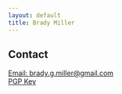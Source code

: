 ```yaml
---
layout: default
title: Brady Miller
---
```

## Contact

[Email: brady.g.miller@gmail.com](mailto:brady.g.miller@gmail.com)  
[PGP Key](https://pgp.mit.edu/pks/lookup?op=get&search=0x27DEF05B1A8A6D4F)
